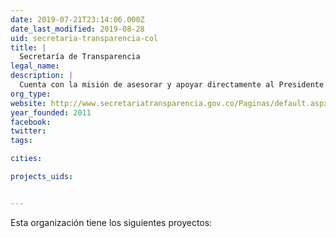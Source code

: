 ```yaml
---
date: 2019-07-21T23:14:06.000Z
date_last_modified: 2019-08-28
uid: secretaria-transparencia-col
title: |
  Secretaría de Transparencia
legal_name: 
description: |
  Cuenta con la misión de asesorar y apoyar directamente al Presidente en el diseño de una Política Integral de Transparencia y Lucha contra la Corrupción y coordinar su implementación.
org_type: 
website: http://www.secretariatransparencia.gov.co/Paginas/default.aspx
year_founded: 2011
facebook: 
twitter: 
tags:

cities: 

projects_uids:


---
```


Esta organización tiene los siguientes proyectos:


